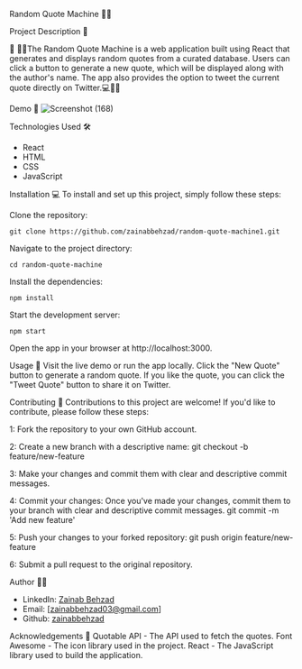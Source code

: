 Random Quote Machine 💬🚀

Project Description 📝

🌟 👩‍💻The Random Quote Machine is a web application built using React that generates and displays random quotes from a curated database. Users can click a button to generate a new quote, which will be displayed along with the author's name. The app also provides the option to tweet the current quote directly on Twitter.💻📝🚀

Demo 📸
![Screenshot (168)](https://github.com/user-attachments/assets/ff1189cb-c560-4e8b-a792-cd25580fe6ac)





Technologies Used 🛠️
- React
- HTML
- CSS
- JavaScript

Installation 💻
To install and set up this project, simply follow these steps:

Clone the repository: 

    git clone https://github.com/zainabbehzad/random-quote-machine1.git

Navigate to the project directory:

    cd random-quote-machine  

Install the dependencies:

    npm install

Start the development server:

    npm start  

Open the app in your browser at http://localhost:3000.


Usage 🎯
Visit the live demo or run the app locally.
Click the "New Quote" button to generate a random quote.
If you like the quote, you can click the "Tweet Quote" button to share it on Twitter.


Contributing 🤝
Contributions to this project are welcome! If you'd like to contribute, please follow these steps:

1: Fork the repository to your own GitHub account.

2: Create a new branch with a descriptive name:
    git checkout -b feature/new-feature  

3: Make your changes and commit them with clear and descriptive commit messages.

4: Commit your changes: Once you've made your changes, commit them to your branch with clear and descriptive commit messages.
    git commit -m 'Add new feature'

5: Push your changes to your forked repository: 
    git push origin feature/new-feature  

6: Submit a pull request to the original repository.


Author 👩‍💻

- LinkedIn: [Zainab Behzad](https://www.linkedin.com/in/zainab-behzad-3126692b5)
- Email: [zainabbehzad03@gmail.com]
- Github: [zainabbehzad](https://github.com/)



Acknowledgements 🙏
Quotable API - The API used to fetch the quotes.
Font Awesome - The icon library used in the project.
React - The JavaScript library used to build the application.

